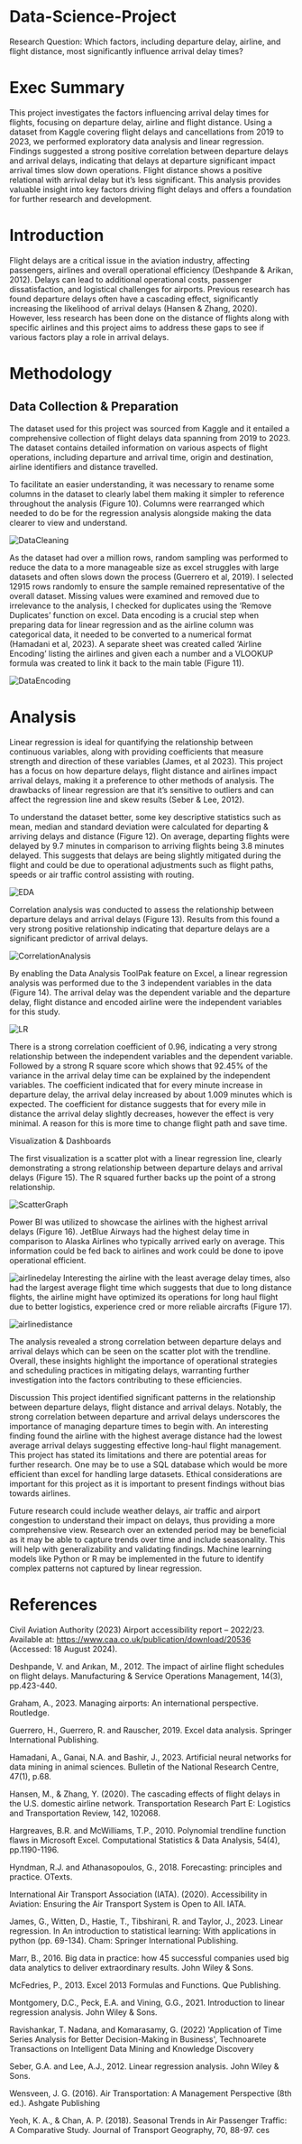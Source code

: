 # Data-Science-Project
Research Question: Which factors, including departure delay, airline, and flight distance, most significantly influence arrival delay times?
# Exec Summary
This project investigates the factors influencing arrival delay times for flights, focusing on departure delay, airline and flight distance. Using a dataset from Kaggle covering flight delays and cancellations from 2019 to 2023, we performed exploratory data analysis and linear regression. Findings suggested a strong positive correlation between departure delays and arrival delays, indicating that delays at departure significant impact arrival times slow down operations. Flight distance shows a positive relational with arrival delay but it’s less significant. This analysis provides valuable insight into key factors driving flight delays and offers a foundation for further research and development.
# Introduction
Flight delays are a critical issue in the aviation industry, affecting passengers, airlines and overall operational efficiency (Deshpande & Arikan, 2012). Delays can lead to additional operational costs, passenger dissatisfaction, and logistical challenges for airports. Previous research has found departure delays often have a cascading effect, significantly increasing the likelihood of arrival delays (Hansen & Zhang, 2020). However, less research has been done on the distance of flights along with specific airlines and this project aims to address these gaps to see if various factors play a role in arrival delays. 
# Methodology

## Data Collection & Preparation
The dataset used for this project was sourced from Kaggle and it entailed a comprehensive collection of flight delays data spanning from 2019 to 2023. The dataset contains detailed information on various aspects of flight operations, including departure and arrival time, origin and destination, airline identifiers and distance travelled. 

To facilitate an easier understanding, it was necessary to rename some columns in the dataset to clearly label them making it simpler to reference throughout the analysis (Figure 10). Columns were rearranged which needed to do be for the regression analysis alongside making the data clearer to view and understand.

![DataCleaning](assets/10.png)

As the dataset had over a million rows, random sampling was performed to reduce the data to a more manageable size as excel struggles with large datasets and often slows down the process (Guerrero et al, 2019). I selected 12915 rows randomly to ensure the sample remained representative of the overall dataset. Missing values were examined and removed due to irrelevance to the analysis, I checked for duplicates using the ‘Remove Duplicates’ function on excel. Data encoding is a crucial step when preparing data for linear regression and as the airline column was categorical data, it needed to be converted to a numerical format (Hamadani et al, 2023). A separate sheet was created called ‘Airline Encoding’ listing the airlines and given each a number and a VLOOKUP formula was created to link it back to the main table (Figure 11).

![DataEncoding](assets/11.png)

# Analysis
Linear regression is ideal for quantifying the relationship between continuous variables, along with providing coefficients that measure strength and direction of these variables (James, et al 2023). This project has a focus on how departure delays, flight distance and airlines impact arrival delays, making it a preference to other methods of analysis. The drawbacks of linear regression are that it’s sensitive to outliers and can affect the regression line and skew results (Seber & Lee, 2012).

To understand the dataset better, some key descriptive statistics such as mean, median and standard deviation were calculated for departing & arriving delays and distance (Figure 12). On average, departing flights were delayed by 9.7 minutes in comparison to arriving flights being 3.8 minutes delayed. This suggests that delays are being slightly mitigated during the flight and could be due to operational adjustments such as flight paths, speeds or air traffic control assisting with routing.

![EDA](assets/12.png)

Correlation analysis was conducted to assess the relationship between departure delays and arrival delays (Figure 13). Results from this found a very strong positive relationship indicating that departure delays are a significant predictor of arrival delays.

![CorrelationAnalysis](assets/13.png)

By enabling the Data Analysis ToolPak feature on Excel, a linear regression analysis was performed due to the 3 independent variables in the data (Figure 14). The arrival delay was the dependent variable and the departure delay, flight distance and encoded airline were the independent variables for this study.


![LR](assets/14.png)

There is a strong correlation coefficient of 0.96, indicating a very strong relationship between the independent variables and the dependent variable. Followed by a strong R square score which shows that 92.45% of the variance in the arrival delay time can be explained by the independent variables. The coefficient indicated that for every minute increase in departure delay, the arrival delay increased by about 1.009 minutes which is expected. The coefficient for distance suggests that for every mile in distance the arrival delay slightly decreases, however the effect is very minimal. A reason for this is more time to change flight path and save time. 

Visualization & Dashboards

The first visualization is a scatter plot with a linear regression line, clearly demonstrating a strong relationship between departure delays and arrival delays (Figure 15). The R squared further backs up the point of a strong relationship.

![ScatterGraph](assets/15.png)

Power BI was utilized to showcase the airlines with the highest arrival delays (Figure 16). JetBlue Airways had the highest delay time in comparison to Alaska Airlines who typically arrived early on average. This information could be fed back to airlines and work could be done to ipove operational efficient.

![airlinedelay](assets/16.png)
Interesting the airline with the least average delay times, also had the largest average flight time which suggests that due to long distance flights, the airline might have optimized its operations for long haul flight due to better logistics, experience cred or more reliable aircrafts (Figure 17).

![airlinedistance](assets/17.png)

The analysis revealed a strong correlation between departure delays and arrival delays which can be seen on the scatter plot with the trendline. Overall, these insights highlight the importance of operational strategies and scheduling practices in mitigating delays, warranting further investigation into the factors contributing to these efficiencies.

Discussion
This project identified significant patterns in the relationship between departure delays, flight distance and arrival delays. Notably, the strong correlation between departure and arrival delays underscores the importance of managing departure times to begin with. An interesting finding found the airline with the highest average distance had the lowest average arrival delays suggesting effective long-haul flight management. This project has stated its limitations and there are potential areas for further research. One may be to use a SQL database which would be more efficient than excel for handling large datasets. Ethical considerations are important for this project as it is important to present findings without bias towards airlines. 

Future research could include weather delays, air traffic and airport congestion to understand their impact on delays, thus providing a more comprehensive view. Research over an extended period may be beneficial as it may be able to capture trends over time and include seasonality. This will help with generalizability and validating findings. Machine learning models like Python or R may be implemented in the future to identify complex patterns not captured by linear regression. 

# References
Civil Aviation Authority (2023) Airport accessibility report – 2022/23. Available at: https://www.caa.co.uk/publication/download/20536 (Accessed: 18 August 2024). 


Deshpande, V. and Arıkan, M., 2012. The impact of airline flight schedules on flight delays. Manufacturing & Service Operations Management, 14(3), pp.423-440.


Graham, A., 2023. Managing airports: An international perspective. Routledge.


Guerrero, H., Guerrero, R. and Rauscher, 2019. Excel data analysis. Springer International Publishing.


Hamadani, A., Ganai, N.A. and Bashir, J., 2023. Artificial neural networks for data mining in animal sciences. Bulletin of the National Research Centre, 47(1), p.68.



Hansen, M., & Zhang, Y. (2020). The cascading effects of flight delays in the U.S. domestic airline network. Transportation Research Part E: Logistics and Transportation Review, 142, 102068.


Hargreaves, B.R. and McWilliams, T.P., 2010. Polynomial trendline function flaws in Microsoft Excel. Computational Statistics & Data Analysis, 54(4), pp.1190-1196.


Hyndman, R.J. and Athanasopoulos, G., 2018. Forecasting: principles and practice. OTexts.



International Air Transport Association (IATA). (2020). Accessibility in Aviation: Ensuring the Air Transport System is Open to All. IATA.


James, G., Witten, D., Hastie, T., Tibshirani, R. and Taylor, J., 2023. Linear regression. In An introduction to statistical learning: With applications in python (pp. 69-134). Cham: Springer International Publishing.


Marr, B., 2016. Big data in practice: how 45 successful companies used big data analytics to deliver extraordinary results. John Wiley & Sons.


McFedries, P., 2013. Excel 2013 Formulas and Functions. Que Publishing.


Montgomery, D.C., Peck, E.A. and Vining, G.G., 2021. Introduction to linear regression analysis. John Wiley & Sons.


Ravishankar, T. Nadana, and Komarasamy, G. (2022) 'Application of Time Series Analysis for Better Decision-Making in Business', Technoarete Transactions on Intelligent Data Mining and Knowledge Discovery


Seber, G.A. and Lee, A.J., 2012. Linear regression analysis. John Wiley & Sons.


Wensveen, J. G. (2016). Air Transportation: A Management Perspective (8th ed.). Ashgate Publishing


Yeoh, K. A., & Chan, A. P. (2018). Seasonal Trends in Air Passenger Traffic: A Comparative Study. Journal of Transport Geography, 70, 88-97.
ces
